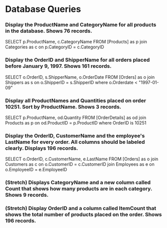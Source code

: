 # Database Queries

### Display the ProductName and CategoryName for all products in the database. Shows 76 records.
SELECT p.ProductName, c.CategoryName FROM [Products] as p join Categories as c on p.CategoryID = c.CategoryID


### Display the OrderID and ShipperName for all orders placed before January 9, 1997. Shows 161 records.
SELECT o.OrderID, s.ShipperName, o.OrderDate FROM [Orders] as o join Shippers as s on o.ShipperID = s.ShipperID where o.Orderdate < "1997-01-09"

### Display all ProductNames and Quantities placed on order 10251. Sort by ProductName. Shows 3 records.
SELECT p.ProductName, od.Quantity FROM [OrderDetails] as od join Products as p on od.ProductID = p.ProductID where OrderID is 10251

### Display the OrderID, CustomerName and the employee's LastName for every order. All columns should be labeled clearly. Displays 196 records.
SELECT o.OrderID, c.CustomerName, e.LastName FROM [Orders] as o 
join Customers as c on o.CustomerID = c.CustomerID
join Employees as e on o.EmployeeID = e.EmployeeID

### (Stretch)  Displays CategoryName and a new column called Count that shows how many products are in each category. Shows 9 records.

### (Stretch) Display OrderID and a  column called ItemCount that shows the total number of products placed on the order. Shows 196 records. 